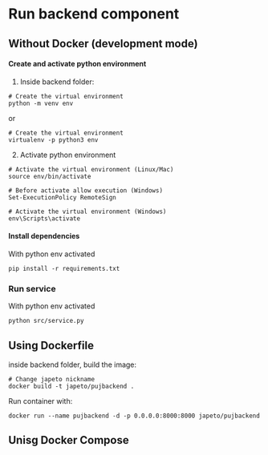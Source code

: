 # Run backend component

## Without Docker (development mode)

#### Create and activate python environment

1. Inside backend folder:

```
# Create the virtual environment
python -m venv env 
```

or

```
# Create the virtual environment
virtualenv -p python3 env
```

2. Activate python environment

```
# Activate the virtual environment (Linux/Mac)
source env/bin/activate
```

```
# Before activate allow execution (Windows)
Set-ExecutionPolicy RemoteSign
```

```
# Activate the virtual environment (Windows)
env\Scripts\activate
```

#### Install dependencies

With python env activated

```
pip install -r requirements.txt
```

### Run service

With python env activated

```
python src/service.py
```

## Using Dockerfile

inside backend folder, build the image:

```
# Change japeto nickname
docker build -t japeto/pujbackend .
```

Run container with:

```
docker run --name pujbackend -d -p 0.0.0.0:8000:8000 japeto/pujbackend
```

## Unisg Docker Compose